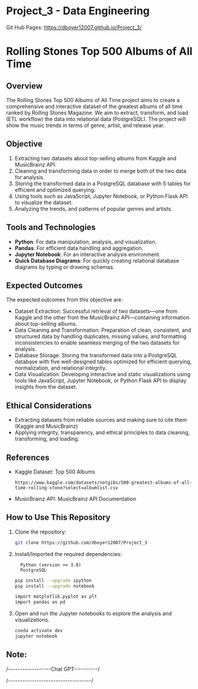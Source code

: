 # Project_3 - Data Engineering

Git Hub Pages: https://dboyer12007.github.io/Project_3/

# Rolling Stones Top 500 Albums of All Time

## Overview
The Rolling Stones Top 500 Albums of All Time project aims to create a comprehensive and interactive dataset of the greatest albums of all time ranked by Rolling Stones Magazine. We aim to extract, transform, and load (ETL workflow) the data into relational data (PostgreSQL). The project will show the music trends in terms of genre, artist, and release year.

## Objective
1. Extracting two datasets about top-selling albums from Kaggle and MusicBrainz API. 
2. Cleaning and transforming data in order to merge both of the two data for analysis.
3. Storing the transformed data in a PostgreSQL database with 5 tables for efficient and optimized querying.
4. Using tools such as JavaScript, Jupyter Notebook, or Python Flask API to visualize the dataset.
5. Analyzing the trends, and patterns of popular genres and artists.

## Tools and Technologies
- **Python**: For data manipulation, analysis, and visualization.
- **Pandas**: For efficient data handling and aggregation.
- **Jupyter Notebook**: For an interactive analysis environment.
- **Quick Database Diagrams**: For quickly creating relational database diagrams by typing or drawing schemas.

## Expected Outcomes

The expected outcomes from this objective are:
- Dataset Extraction: Successful retrieval of two datasets—one from Kaggle and the other from the MusicBrainz API—containing information about top-selling albums.
- Data Cleaning and Transformation: Preparation of clean, consistent, and structured data by handling duplicates, missing values, and formatting inconsistencies to enable seamless merging of 
  the two datasets for analysis.
- Database Storage: Storing the transformed data into a PostgreSQL database with five well-designed tables optimized for efficient querying, normalization, and relational integrity.
- Data Visualization: Developing interactive and static visualizations using tools like JavaScript, Jupyter Notebook, or Python Flask API to display insights from the dataset.

## Ethical Considerations
- Extracting datasets from reliable sources and making sure to cite them (Kaggle and MusicBrainz)
- Applying integrity, transparency, and ethical principles to data cleaning, transforming, and loading.

## References
- Kaggle Dataset: Top 500 Albums
  ```Link
  https://www.kaggle.com/datasets/notgibs/500-greatest-albums-of-all-time-rolling-stone?select=albumlist.csv
  ```
- MusicBrainz API: MusicBrainz API Documentation


## How to Use This Repository
1. Clone the repository:
    ```bash
    git clone https://github.com/dboyer12007/Project_3
    
    ```
2. Install/Imported the required dependencies:
   ```
     Python (version >= 3.8)
     PostgreSQL
   ```
    ```bash
    pip install --upgrade ipython
    pip install --upgrade notebook

    import matplotlib.pyplot as plt
    import pandas as pd
    ```
3. Open and run the Jupyter notebooks to explore the analysis and visualizations.
    ```bash
    conda activate dev
    jupyter notebook
    ```

## Note:


/------------------Chat GPT----------/



/-----------------------------------/


